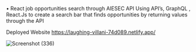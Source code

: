 •	React job opportunities search through AIESEC API
Using API’s, GraphQL , React.Js to create a search bar that finds opportunities by returning values through the API

Deployed Website
https://laughing-villani-74d089.netlify.app/

![Screenshot (336)](https://user-images.githubusercontent.com/69858342/113786307-7fada480-9756-11eb-8297-e748ec51375a.png)

